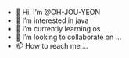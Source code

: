 - 👋 Hi, I’m @OH-JOU-YEON
- 👀 I’m interested in java
- 🌱 I’m currently learning os 
- 💞️ I’m looking to collaborate on ...
- 📫 How to reach me ...

<!---
OH-JOU-YEON/OH-JOU-YEON is a ✨ special ✨ repository because its `README.md` (this file) appears on your GitHub profile.
You can click the Preview link to take a look at your changes.
--->
